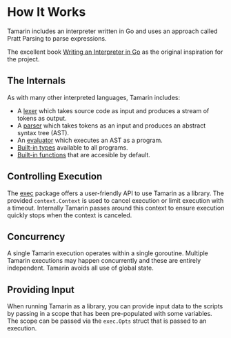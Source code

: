 # How It Works

Tamarin includes an interpreter written in Go and uses an approach called
Pratt Parsing to parse expressions.

The excellent book [Writing an Interpreter in Go](https://interpreterbook.com/)
as the original inspiration for the project.

## The Internals

As with many other interpreted languages, Tamarin includes:

- A [lexer](https://github.com/cloudcmds/tamarin/tree/main/lexer) which takes
  source code as input and produces a stream of tokens as output.
- A [parser](https://github.com/cloudcmds/tamarin/tree/main/parser) which takes
  tokens as an input and produces an abstract syntax tree (AST).
- An [evaluator](https://github.com/cloudcmds/tamarin/tree/main/evaluator) which
  executes an AST as a program.
- [Built-in types](https://github.com/cloudcmds/tamarin/tree/main/object)
  available to all programs.
- [Built-in functions](https://github.com/cloudcmds/tamarin/blob/main/evaluator/builtins.go#L601)
  that are accesible by default.

## Controlling Execution

The [exec](https://github.com/cloudcmds/tamarin/blob/main/exec/exec.go)
package offers a user-friendly API to use Tamarin as a library.
The provided `context.Context` is used to cancel execution or limit execution
with a timeout. Internally Tamarin passes around this context to ensure execution
quickly stops when the context is canceled.

## Concurrency

A single Tamarin execution operates within a single goroutine. Multiple Tamarin
executions may happen concurrently and these are entirely independent. Tamarin
avoids all use of global state.

## Providing Input

When running Tamarin as a library, you can provide input data to the scripts by
passing in a scope that has been pre-populated with some variables. The scope
can be passed via the `exec.Opts` struct that is passed to an execution.
